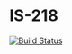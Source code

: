# IS-218
[![Build Status](https://travis-ci.com/brandonRodriguez24/Calculator218.svg?branch=master)](https://travis-ci.com/brandonRodriguez24/Calculator218)
